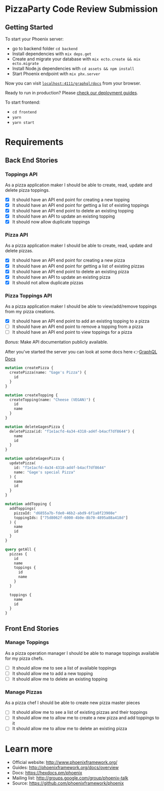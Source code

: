 # PizzaParty Code Review Submission

## Getting Started

To start your Phoenix server:

- go to backend folder `cd backend`
- Install dependencies with `mix deps.get`
- Create and migrate your database with `mix ecto.create && mix ecto.migrate`
- Install Node.js dependencies with `cd assets && npm install`
- Start Phoenix endpoint with `mix phx.server`

Now you can visit [`localhost:4111/graphql/docs`](http://localhost:4111/graphql/docs) from your browser.

Ready to run in production? Please [check our deployment guides](http://www.phoenixframework.org/docs/deployment).

To start frontend:

- `cd frontend`
- `yarn`
- `yarn start`

# Requirements

## Back End Stories

### Toppings API

As a pizza application maker I should be able to create, read, update and delete pizza toppings.

- [x] It should have an API end point for creating a new topping
- [x] It should have an API end point for getting a list of existing toppings
- [x] It should have an API end point to delete an existing topping
- [x] It should have an API to update an existing topping
- [x] It should now allow duplicate toppings

### Pizza API

As a pizza application maker I should be able to create, read, update and delete pizzas.

- [x] It should have an API end point for creating a new pizza
- [x] It should have an API end point for getting a list of existing pizzas
- [x] It should have an API end point to delete an existing pizza
- [x] It should have an API to update an existing pizza
- [x] It should not allow duplicate pizzas

### Pizza Toppings API

As a pizza application maker I should be able to view/add/remove toppings from my pizza creations.

- [x] It should have an API end point to add an existing topping to a pizza
- [ ] It should have an API end point to remove a topping from a pizza
- [ ] It should have an API end point to view toppings for a pizza

_Bonus:_ Make API documentation publicly available.

After you've started the server you can look at some docs here 👉[GraphQL Docs](<http://0.0.0.0:4111/graphql/docs?query=mutation%20createPizza%20%7B%0A%20%20createPizza(name%3A%20%22Gage%27s%20Pizza%22)%20%7B%0A%20%20%20%20id%0A%20%20%7D%0A%7D%0A%0Amutation%20createTopping%20%7B%0A%20%20createTopping(name%3A%20%22Cheese%20(VEGAN)%22)%20%7B%0A%20%20%20%20id%0A%20%20%20%20name%0A%20%20%7D%0A%7D%0A%0Amutation%20deleteGagesPizza%20%7B%0A%20%20deletePizza(id%3A%20%22f1e1acfd-4a34-4318-ad4f-b4acf7df8644%22)%20%7B%0A%20%20%20%20name%0A%20%20%20%20id%0A%20%20%7D%0A%7D%0A%0Amutation%20updateGagesPizza%20%7B%0A%20%20updatePizza(id%3A%20%22f1e1acfd-4a34-4318-ad4f-b4acf7df8644%22%2C%20name%3A%20%22Gage%27s%20special%20Pizza%22)%20%7B%0A%20%20%20%20name%0A%20%20%20%20id%0A%20%20%7D%0A%7D%0A%0Amutation%20addTopping%20%7B%0A%20%20addToppings(pizzaId%3A%20%22d6855a7b-fde0-46b2-abd9-6f1a8f23908e%22%2C%20toppingIds%3A%20%5B%2275d8062f-6000-4b0e-8b70-4895a88a418d%22%5D)%20%7B%0A%20%20%20%20name%0A%20%20%20%20id%0A%20%20%7D%0A%7D%0A%0Aquery%20getAll%20%7B%0A%20%20pizzas%20%7B%0A%20%20%20%20id%0A%20%20%20%20name%0A%20%20%20%20toppings%20%7B%0A%20%20%20%20%20%20id%0A%20%20%20%20%20%20name%0A%20%20%20%20%7D%0A%20%20%7D%0A%20%20%0A%20%20toppings%20%7B%0A%20%20%20%20name%0A%20%20%20%20id%0A%20%20%7D%0A%7D>)

```graphql
mutation createPizza {
  createPizza(name: "Gage's Pizza") {
    id
  }
}

mutation createTopping {
  createTopping(name: "Cheese (VEGAN)") {
    id
    name
  }
}

mutation deleteGagesPizza {
  deletePizza(id: "f1e1acfd-4a34-4318-ad4f-b4acf7df8644") {
    name
    id
  }
}

mutation updateGagesPizza {
  updatePizza(
    id: "f1e1acfd-4a34-4318-ad4f-b4acf7df8644"
    name: "Gage's special Pizza"
  ) {
    name
    id
  }
}

mutation addTopping {
  addToppings(
    pizzaId: "d6855a7b-fde0-46b2-abd9-6f1a8f23908e"
    toppingIds: ["75d8062f-6000-4b0e-8b70-4895a88a418d"]
  ) {
    name
    id
  }
}

query getAll {
  pizzas {
    id
    name
    toppings {
      id
      name
    }
  }

  toppings {
    name
    id
  }
}
```

## Front End Stories

### Manage Toppings

As a pizza operation manager I should be able to manage toppings available for my pizza chefs.

- [ ] It should allow me to see a list of available toppings
- [ ] It should allow me to add a new topping
- [ ] It should allow me to delete an existing topping

### Manage Pizzas

As a pizza chef I should be able to create new pizza master pieces

- [ ] It should allow me to see a list of existing pizzas and their toppings
- [ ] It should allow me to allow me to create a new pizza and add toppings to it
- [ ] It should allow me to allow me to delete an existing pizza

# Learn more

- Official website: http://www.phoenixframework.org/
- Guides: http://phoenixframework.org/docs/overview
- Docs: https://hexdocs.pm/phoenix
- Mailing list: http://groups.google.com/group/phoenix-talk
- Source: https://github.com/phoenixframework/phoenix
